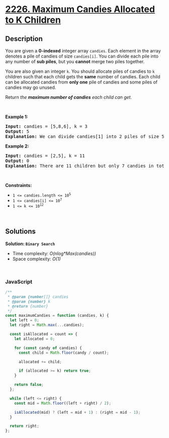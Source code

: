 # [2226. Maximum Candies Allocated to K Children](https://leetcode.com/problems/maximum-candies-allocated-to-k-children)

## Description

<div class="elfjS" data-track-load="description_content"><p>You are given a <strong>0-indexed</strong> integer array <code>candies</code>. Each element in the array denotes a pile of candies of size <code>candies[i]</code>. You can divide each pile into any number of <strong>sub piles</strong>, but you <strong>cannot</strong> merge two piles together.</p>

<p>You are also given an integer <code>k</code>. You should allocate piles of candies to <code>k</code> children such that each child gets the <strong>same</strong> number of candies. Each child can be allocated candies from <strong>only one</strong> pile of candies and some piles of candies may go unused.</p>

<p>Return <em>the <strong>maximum number of candies</strong> each child can get.</em></p>

<p>&nbsp;</p>
<p><strong class="example">Example 1:</strong></p>

<pre><strong>Input:</strong> candies = [5,8,6], k = 3
<strong>Output:</strong> 5
<strong>Explanation:</strong> We can divide candies[1] into 2 piles of size 5 and 3, and candies[2] into 2 piles of size 5 and 1. We now have five piles of candies of sizes 5, 5, 3, 5, and 1. We can allocate the 3 piles of size 5 to 3 children. It can be proven that each child cannot receive more than 5 candies.
</pre>

<p><strong class="example">Example 2:</strong></p>

<pre><strong>Input:</strong> candies = [2,5], k = 11
<strong>Output:</strong> 0
<strong>Explanation:</strong> There are 11 children but only 7 candies in total, so it is impossible to ensure each child receives at least one candy. Thus, each child gets no candy and the answer is 0.
</pre>

<p>&nbsp;</p>
<p><strong>Constraints:</strong></p>

<ul>
	<li><code>1 &lt;= candies.length &lt;= 10<sup>5</sup></code></li>
	<li><code>1 &lt;= candies[i] &lt;= 10<sup>7</sup></code></li>
	<li><code>1 &lt;= k &lt;= 10<sup>12</sup></code></li>
</ul>
</div>

<p>&nbsp;</p>

## Solutions

**Solution: `Binary Search`**

- Time complexity: <em>O(nlog\*Max(candies))</em>
- Space complexity: <em>O(1)</em>

<p>&nbsp;</p>

### **JavaScript**

```js
/**
 * @param {number[]} candies
 * @param {number} k
 * @return {number}
 */
const maximumCandies = function (candies, k) {
  let left = 0;
  let right = Math.max(...candies);

  const isAllocated = count => {
    let allocated = 0;

    for (const candy of candies) {
      const child = Math.floor(candy / count);

      allocated += child;

      if (allocated >= k) return true;
    }

    return false;
  };

  while (left <= right) {
    const mid = Math.floor((left + right) / 2);

    isAllocated(mid) ? (left = mid + 1) : (right = mid - 1);
  }

  return right;
};
```
